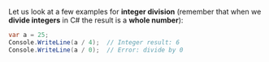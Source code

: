 Let us look at a few examples for **integer division** (remember that when we **divide integers** in C# the result is a **whole number**):

```csharp
var a = 25;
Console.WriteLine(a / 4);  // Integer result: 6
Console.WriteLine(a / 0);  // Error: divide by 0
```
